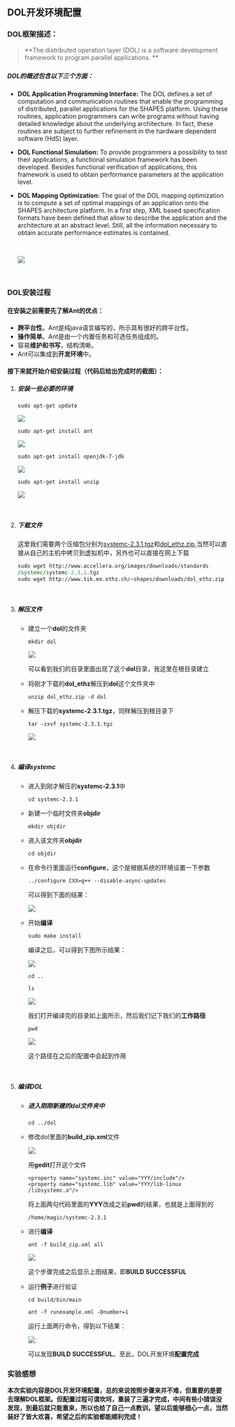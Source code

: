 ## DOL开发环境配置

### DOL框架描述：

> **The distributed operation layer (DOL) is a software development framework to program parallel applications. **

##### 

##### DOL的概述包含以下三个方面：

* **DOL Application Programming Interface:** The DOL defines a set of computation and communication routines that enable the programming of distributed, parallel applications for the SHAPES platform. Using these routines, application programmers can write programs without having detailed knowledge about the underlying architecture. In fact, these routines are subject to further refinement in the hardware dependent software (HdS) layer.

* **DOL Functional Simulation:** To provide programmers a possibility to test their applications, a functional simulation framework has been developed. Besides functional verification of applications, this framework is used to obtain performance parameters at the application level.

* **DOL Mapping Optimization:** The goal of the DOL mapping optimization is to compute a set of optimal mappings of an application onto the SHAPES architecture platform. In a first step, XML based specification formats have been defined that allow to describe the application and the architecture at an abstract level. Still, all the information necessary to obtain accurate performance estimates is contained.

  ​

  ![](http://7xrn7f.com1.z0.glb.clouddn.com/16-9-29/76289608.jpg)

  ​

### DOL安装过程

#### **在安装之前需要先了解Ant的优点**：

* **跨平台性**。Ant是纯java语言编写的，所示具有很好的跨平台性。
* **操作简单**。Ant是由一个内置任务和可选任务组成的。
* 容易**维护和书写**，结构清晰。
* Ant可以集成到**开发环境**中。

#### **接下来就开始介绍安装过程（代码后给出完成时的截图）**：

1. ##### 安装一些**必要的环境**

   `sudo apt-get update`

   ![](http://7xrn7f.com1.z0.glb.clouddn.com/16-9-29/4466977.jpg)

   `sudo apt-get install ant`

   ![](http://7xrn7f.com1.z0.glb.clouddn.com/16-9-29/66220134.jpg)

   `sudo apt-get install openjdk-7-jdk`

   ![](http://7xrn7f.com1.z0.glb.clouddn.com/16-9-29/81289555.jpg)

   `sudo apt-get install unzip`

   ![](http://7xrn7f.com1.z0.glb.clouddn.com/16-9-29/76132933.jpg)

   ​

2. ##### **下载文件**

   这里我们需要两个压缩包分别为[systemc-2.3.1.tgz](http://www.accellera.org/images/downloads/standards/systemc/systemc-2.3.1.tgz)和[dol_ethz.zip](http://www.tik.ee.ethz.ch/~shapes/downloads/dol_ethz.zip),当然可以直接从自己的主机中拷贝到虚拟机中，另外也可以直接在网上下载

   ```perl
   sudo wget http://www.accellera.org/images/downloads/standards
   /systemc/systemc-2.3.1.tgz
   sudo wget http://www.tik.ee.ethz.ch/~shapes/downloads/dol_ethz.zip
   ```

   ​

3. ##### **解压文件**

   * 建立一个**dol**的文件夹

     `mkdir dol`

     ![](http://7xrn7f.com1.z0.glb.clouddn.com/16-9-29/39037807.jpg)

     ​可以看到我们的目录里面出现了这个**dol**目录，我这里在根目录建立

   * 将刚才下载的**dol_ethz**解压到**dol**这个文件夹中

     `unzip dol_ethz.zip -d dol`

   * 解压下载的**systemc-2.3.1.tgz**，同样解压到根目录下

     `tar -zxvf systemc-2.3.1.tgz`

     ![](http://7xrn7f.com1.z0.glb.clouddn.com/16-9-29/85187307.jpg)

   ​

4. ##### **编译systemc**

   * 进入到刚才解压的**systemc-2.3.1**中

     `cd systemc-2.3.1`

   * 新建一个临时文件夹**objdir**

     `mkdir objdir`

   * 进入该文件夹**objdir**

     `cd objdir`

   * 在命令行里面运行**configure**，这个是根据系统的环境设置一下参数

     `../configure CXX=g++ --disable-async-updates`

     可以得到下面的结果：

     ![](http://7xrn7f.com1.z0.glb.clouddn.com/16-9-29/19080180.jpg)

   * 开始**编译**

     `sudo make install`

     编译之后，可以得到下图所示结果：

     ![](http://7xrn7f.com1.z0.glb.clouddn.com/16-9-29/84955191.jpg)

     `cd ..`

     `ls`

     ![](http://7xrn7f.com1.z0.glb.clouddn.com/16-9-29/39901971.jpg)

     我们打开编译完的目录如上面所示，然后我们记下我们的**工作路径**

     `pwd`

     ![](http://7xrn7f.com1.z0.glb.clouddn.com/16-9-29/1001131.jpg)

     这个路径在之后的配置中会起到作用

   ​

5. ##### **编译DOL**

   * ##### 进入刚刚新建的**dol**文件夹中

     `cd ../dol`

   * 修改dol里面的**build_zip.xml**文件

     ![](http://7xrn7f.com1.z0.glb.clouddn.com/16-9-29/82231026.jpg)

     用**gedit**打开这个文件

     ```
     <property name="systemc.inc" value="YYY/include"/>
     <property name="systemc.lib" value="YYY/lib-linux
     /libsystemc.a"/>
     ```

     将上面两句代码里面的**YYY**改成之前**pwd**的结果，也就是上面得到的

     `/home/magic/systemc-2.3.1`

   * 进行**编译**

     `ant -f build_zip.xml all`

     ![](http://7xrn7f.com1.z0.glb.clouddn.com/16-9-29/96914218.jpg)

     这个步骤完成之后显示上图结果，即**BUILD SUCCESSFUL**

   * 运行**例子**进行验证

     `cd build/bin/main`

     `ant -f runexample.xml -Dnumber=1`

     运行上面两行命令，得到以下结果：

     ![](http://7xrn7f.com1.z0.glb.clouddn.com/16-9-29/13423776.jpg)

     可以发现**BUILD SUCCESSFUL**。至此，DOL开发环境**配置完成**

### 实验感想

​	**本次实验内容是DOL开发环境配置，总的来说按照步骤来并不难，但重要的是要去理解DOL框架。但配置过程可谓坎坷，重装了三遍才完成，中间有些小错误没发现，到最后就只能重来，所以也给了自己一点教训，望以后能够细心一点，当然装好了皆大欢喜，希望之后的实验都能顺利完成！**
